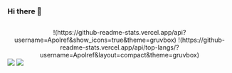 ### Hi there 👋

##
<div align="center">
  !(https://github-readme-stats.vercel.app/api?username=Apolref&show_icons=true&theme=gruvbox) !(https://github-readme-stats.vercel.app/api/top-langs/?username=Apolref&layout=compact&theme=gruvbox)
  </div>
<div>
  <a href = "mailto:alelopfer@usp.br"><img src="https://img.shields.io/badge/-Gmail-%23333?style=for-the-badge&logo=gmail&logoColor=white" target="_blank"></a>
  <a href="https://www.linkedin.com/in/alexandre-lopes-50bb0529a/" target="_blank"><img src="https://img.shields.io/badge/-LinkedIn-%230077B5?style=for-the-badge&logo=linkedin&logoColor=white" target="_blank"></a> 
  </div>
